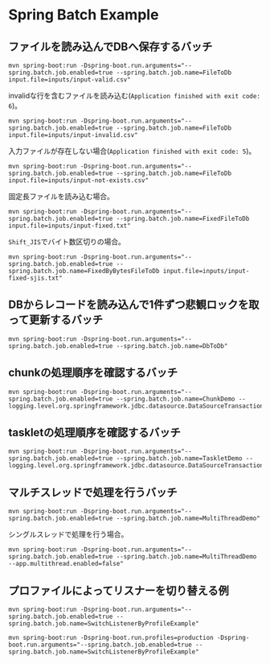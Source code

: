 # Spring Batch Example

## ファイルを読み込んでDBへ保存するバッチ

```
mvn spring-boot:run -Dspring-boot.run.arguments="--spring.batch.job.enabled=true --spring.batch.job.name=FileToDb input.file=inputs/input-valid.csv"
```

invalidな行を含むファイルを読み込む(`Application finished with exit code: 6`)。

```
mvn spring-boot:run -Dspring-boot.run.arguments="--spring.batch.job.enabled=true --spring.batch.job.name=FileToDb input.file=inputs/input-invalid.csv"
```

入力ファイルが存在しない場合(`Application finished with exit code: 5`)。

```
mvn spring-boot:run -Dspring-boot.run.arguments="--spring.batch.job.enabled=true --spring.batch.job.name=FileToDb input.file=inputs/input-not-exists.csv"
```

固定長ファイルを読み込む場合。

```
mvn spring-boot:run -Dspring-boot.run.arguments="--spring.batch.job.enabled=true --spring.batch.job.name=FixedFileToDb input.file=inputs/input-fixed.txt"
```

`Shift_JIS`でバイト数区切りの場合。

```
mvn spring-boot:run -Dspring-boot.run.arguments="--spring.batch.job.enabled=true --spring.batch.job.name=FixedByBytesFileToDb input.file=inputs/input-fixed-sjis.txt"
```

## DBからレコードを読み込んで1件ずつ悲観ロックを取って更新するバッチ

```
mvn spring-boot:run -Dspring-boot.run.arguments="--spring.batch.job.enabled=true --spring.batch.job.name=DbToDb"
```

## chunkの処理順序を確認するバッチ

```
mvn spring-boot:run -Dspring-boot.run.arguments="--spring.batch.job.enabled=true --spring.batch.job.name=ChunkDemo --logging.level.org.springframework.jdbc.datasource.DataSourceTransactionManager=debug"
```

## taskletの処理順序を確認するバッチ

```
mvn spring-boot:run -Dspring-boot.run.arguments="--spring.batch.job.enabled=true --spring.batch.job.name=TaskletDemo --logging.level.org.springframework.jdbc.datasource.DataSourceTransactionManager=debug"
```

## マルチスレッドで処理を行うバッチ

```
mvn spring-boot:run -Dspring-boot.run.arguments="--spring.batch.job.enabled=true --spring.batch.job.name=MultiThreadDemo"
```

シングルスレッドで処理を行う場合。

```
mvn spring-boot:run -Dspring-boot.run.arguments="--spring.batch.job.enabled=true --spring.batch.job.name=MultiThreadDemo --app.multithread.enabled=false"
```

## プロファイルによってリスナーを切り替える例

```
mvn spring-boot:run -Dspring-boot.run.arguments="--spring.batch.job.enabled=true --spring.batch.job.name=SwitchListenerByProfileExample"
```

```
mvn spring-boot:run -Dspring-boot.run.profiles=production -Dspring-boot.run.arguments="--spring.batch.job.enabled=true --spring.batch.job.name=SwitchListenerByProfileExample"
```

